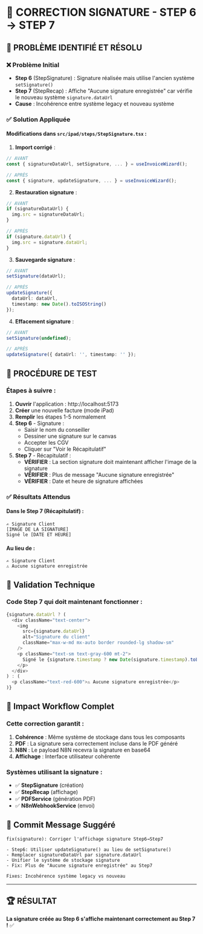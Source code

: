 # 🔧 CORRECTION SIGNATURE - STEP 6 → STEP 7

## 🚨 PROBLÈME IDENTIFIÉ ET RÉSOLU

### ❌ **Problème Initial**
- **Step 6** (StepSignature) : Signature réalisée mais utilise l'ancien système `setSignature()`
- **Step 7** (StepRecap) : Affiche "Aucune signature enregistrée" car vérifie le nouveau système `signature.dataUrl`
- **Cause** : Incohérence entre système legacy et nouveau système

### ✅ **Solution Appliquée**

#### Modifications dans `src/ipad/steps/StepSignature.tsx` :

1. **Import corrigé** :
```typescript
// AVANT
const { signatureDataUrl, setSignature, ... } = useInvoiceWizard();

// APRÈS
const { signature, updateSignature, ... } = useInvoiceWizard();
```

2. **Restauration signature** :
```typescript
// AVANT
if (signatureDataUrl) {
  img.src = signatureDataUrl;
}

// APRÈS  
if (signature.dataUrl) {
  img.src = signature.dataUrl;
}
```

3. **Sauvegarde signature** :
```typescript
// AVANT
setSignature(dataUrl);

// APRÈS
updateSignature({ 
  dataUrl: dataUrl, 
  timestamp: new Date().toISOString() 
});
```

4. **Effacement signature** :
```typescript
// AVANT
setSignature(undefined);

// APRÈS
updateSignature({ dataUrl: '', timestamp: '' });
```

## 🧪 PROCÉDURE DE TEST

### Étapes à suivre :
1. **Ouvrir** l'application : http://localhost:5173
2. **Créer** une nouvelle facture (mode iPad)
3. **Remplir** les étapes 1-5 normalement
4. **Step 6** - Signature :
   - Saisir le nom du conseiller
   - Dessiner une signature sur le canvas
   - Accepter les CGV
   - Cliquer sur "Voir le Récapitulatif"
5. **Step 7** - Récapitulatif :
   - **VÉRIFIER** : La section signature doit maintenant afficher l'image de la signature
   - **VÉRIFIER** : Plus de message "Aucune signature enregistrée"
   - **VÉRIFIER** : Date et heure de signature affichées

### ✅ **Résultats Attendus**

#### Dans le Step 7 (Récapitulatif) :
```
✍️ Signature Client
[IMAGE DE LA SIGNATURE]
Signé le [DATE ET HEURE]
```

#### Au lieu de :
```
✍️ Signature Client
⚠️ Aucune signature enregistrée
```

## 🎯 **Validation Technique**

### Code Step 7 qui doit maintenant fonctionner :
```typescript
{signature.dataUrl ? (
  <div className="text-center">
    <img 
      src={signature.dataUrl} 
      alt="Signature du client" 
      className="max-w-md mx-auto border rounded-lg shadow-sm"
    />
    <p className="text-sm text-gray-600 mt-2">
      Signé le {signature.timestamp ? new Date(signature.timestamp).toLocaleString('fr-FR') : ''}
    </p>
  </div>
) : (
  <p className="text-red-600">⚠️ Aucune signature enregistrée</p>
)}
```

## 🚀 **Impact Workflow Complet**

### Cette correction garantit :
1. **Cohérence** : Même système de stockage dans tous les composants
2. **PDF** : La signature sera correctement incluse dans le PDF généré
3. **N8N** : Le payload N8N recevra la signature en base64
4. **Affichage** : Interface utilisateur cohérente

### Systèmes utilisant la signature :
- ✅ **StepSignature** (création)
- ✅ **StepRecap** (affichage)
- ✅ **PDFService** (génération PDF)
- ✅ **N8nWebhookService** (envoi)

## 📝 **Commit Message Suggéré**
```
fix(signature): Corriger l'affichage signature Step6→Step7

- Step6: Utiliser updateSignature() au lieu de setSignature()
- Remplacer signatureDataUrl par signature.dataUrl
- Unifier le système de stockage signature
- Fix: Plus de "Aucune signature enregistrée" au Step7

Fixes: Incohérence système legacy vs nouveau
```

---

## 🏆 **RÉSULTAT**
**La signature créée au Step 6 s'affiche maintenant correctement au Step 7 !** ✅
